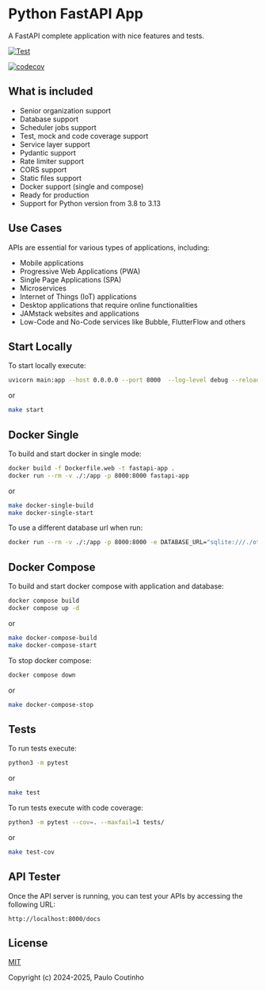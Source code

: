 # Python FastAPI App

A FastAPI complete application with nice features and tests.

[![Test](https://github.com/paulocoutinhox/fastapi-app/actions/workflows/test.yml/badge.svg)](https://github.com/paulocoutinhox/fastapi-app/actions/workflows/test.yml)

[![codecov](https://codecov.io/gh/paulocoutinhox/fastapi-app/graph/badge.svg?token=SFNWCA8JQ4)](https://codecov.io/gh/paulocoutinhox/fastapi-app)

## What is included

- Senior organization support
- Database support
- Scheduler jobs support
- Test, mock and code coverage support
- Service layer support
- Pydantic support
- Rate limiter support
- CORS support
- Static files support
- Docker support (single and compose)
- Ready for production
- Support for Python version from 3.8 to 3.13

## Use Cases

APIs are essential for various types of applications, including:

- Mobile applications
- Progressive Web Applications (PWA)
- Single Page Applications (SPA)
- Microservices
- Internet of Things (IoT) applications
- Desktop applications that require online functionalities
- JAMstack websites and applications
- Low-Code and No-Code services like Bubble, FlutterFlow and others

## Start Locally

To start locally execute:

```bash
uvicorn main:app --host 0.0.0.0 --port 8000  --log-level debug --reload
```

or

```bash
make start
```

## Docker Single

To build and start docker in single mode:

```bash
docker build -f Dockerfile.web -t fastapi-app .
docker run --rm -v ./:/app -p 8000:8000 fastapi-app
```

or

```bash
make docker-single-build
make docker-single-start
```

To use a different database url when run:

```bash
docker run --rm -v ./:/app -p 8000:8000 -e DATABASE_URL="sqlite:///./other.db" fastapi-app
```

## Docker Compose

To build and start docker compose with application and database:

```bash
docker compose build
docker compose up -d
```

or

```bash
make docker-compose-build
make docker-compose-start
```

To stop docker compose:

```bash
docker compose down
```

or

```bash
make docker-compose-stop
```

## Tests

To run tests execute:

```bash
python3 -m pytest
```

or

```bash
make test
```

To run tests execute with code coverage:

```bash
python3 -m pytest --cov=. --maxfail=1 tests/
```

or

```bash
make test-cov
```

## API Tester

Once the API server is running, you can test your APIs by accessing the following URL:

```
http://localhost:8000/docs
```

## License

[MIT](http://opensource.org/licenses/MIT)

Copyright (c) 2024-2025, Paulo Coutinho
